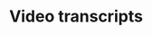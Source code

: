 ---
title: Video transcripts
hidden: true
intro: 'Find audio and visual transcripts for videos linked from this site.'
versions:
  fpt: '*'
  ghec: '*'
  ghes: '*'
  ghae: '*'
topics:
  - Transcripts
children:
  - /transcript-codespaces-your-instant-dev-box-in-the-cloud
---